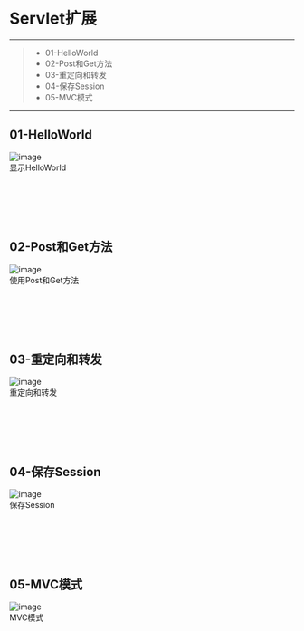 # Servlet扩展

------

> * 01-HelloWorld
> * 02-Post和Get方法
> * 03-重定向和转发
> * 04-保存Session
> * 05-MVC模式

------

## 01-HelloWorld<br>
![image](https://github.com/luguanxing/Web-Study/blob/master/JSP-homework/%E8%AF%BE%E5%A4%96Servlet%E6%89%A9%E5%B1%95/pictures/01.jpg?raw=true)<br>
显示HelloWorld
<br><br><br><br><br><br>


## 02-Post和Get方法<br>
![image](https://github.com/luguanxing/Web-Study/blob/master/JSP-homework/%E8%AF%BE%E5%A4%96Servlet%E6%89%A9%E5%B1%95/pictures/02.jpg?raw=true)<br>
使用Post和Get方法
<br><br><br><br><br><br>


## 03-重定向和转发<br>
![image](https://github.com/luguanxing/Web-Study/blob/master/JSP-homework/%E8%AF%BE%E5%A4%96Servlet%E6%89%A9%E5%B1%95/pictures/03.gif?raw=true)<br>
重定向和转发
<br><br><br><br><br><br>

## 04-保存Session<br>
![image](https://github.com/luguanxing/Web-Study/blob/master/JSP-homework/%E8%AF%BE%E5%A4%96Servlet%E6%89%A9%E5%B1%95/pictures/04.gif?raw=true)<br>
保存Session
<br><br><br><br><br><br>

## 05-MVC模式<br>
![image](https://github.com/luguanxing/Web-Study/blob/master/JSP-homework/%E8%AF%BE%E5%A4%96Servlet%E6%89%A9%E5%B1%95/pictures/05.gif?raw=true)<br>
MVC模式
